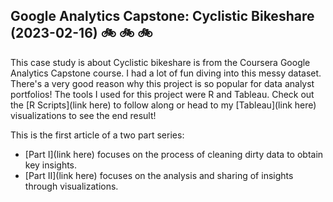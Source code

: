 ## Google Analytics Capstone: Cyclistic Bikeshare (2023-02-16) :bike: :bike: :bike:

This case study is about Cyclistic bikeshare is from the Coursera Google Analytics Capstone course. I had a lot of fun diving into this messy dataset. There's a very good reason why this project is so popular for data analyst portfolios! The tools I used for this project were R and Tableau. Check out the [R Scripts](link here) to follow along or head to my [Tableau](link here) visualizations to see the end result!

This is the first article of a two part series:

* [Part I](link here) focuses on the process of cleaning dirty data to obtain key insights. 
* [Part II](link here) focuses on the analysis and sharing of insights through visualizations.


